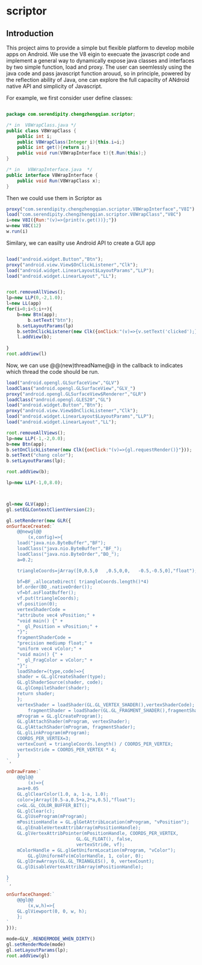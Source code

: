 # scriptor

## Introduction

This project aims to provide a simple but flexible platform to develop mobile apps on Android.
We use the V8 eigin to execuate the javascript code and implement a general way to dynamically expose java classes and interfaces by two simple function, load and proxy.
The user can seemlessly using the java code and pass javascript function arouud, so in principle, powered by the reflection ability of Java, one can explore the full capacilty of ANdroid native API and simplicity of Javascript.

For example, we first consider user define classes:

``` java

package com.serendipity.chengzhengqian.scriptor;

/* in  V8WrapClass.java */
public class V8WrapClass {
    public int i;
    public V8WrapClass(Integer i){this.i=i;}
    public int get(){return i;}
    public void run(V8WrapInterface t){t.Run(this);}
}

/* in   V8WrapInterface.java  */
public interface V8WrapInterface {
    public void Run(V8WrapClass x);
}

```

Then we could use them in Scriptor as

``` javascript
proxy("com.serendipity.chengzhengqian.scriptor.V8WrapInterface","V8I")
load("com.serendipity.chengzhengqian.scriptor.V8WrapClass","V8C")
i=new V8I({Run:"(v)=>{print(v.get())};"})
w=new V8C(12)
w.run(i)
```


Similary, we can easilty use Android API to create a GUI app

``` javascript

load("android.widget.Button","Btn");
proxy("android.view.View$OnClickListener","Clk");
load("android.widget.LinearLayout$LayoutParams","LLP");
load("android.widget.LinearLayout","LL");


root.removeAllViews();
lp=new LLP(0,-2,1.0);
l=new LL(app)
for(i=0;i<5;i++){
	b=new Btn(app);
        b.setText("btn");
	b.setLayoutParams(lp)
	b.setOnClickListener(new Clk({onClick:"(v)=>{v.setText('clicked');}"}));
	l.addView(b);
		    
}
root.addView(l)
```


Now, we can use @@(new)threadName@@ in the callback to indicates which thread the code should be run.

``` javascript
load("android.opengl.GLSurfaceView","GLV")
loadClass("android.opengl.GLSurfaceView","GLV_")
proxy("android.opengl.GLSurfaceView$Renderer","GLR")
loadClass("android.opengl.GLES20","GL")
load("android.widget.Button","Btn");
proxy("android.view.View$OnClickListener","Clk");
load("android.widget.LinearLayout$LayoutParams","LLP");
load("android.widget.LinearLayout","LL");

root.removeAllViews();
lp=new LLP(-1,-2,0.0);
b=new Btn(app);
b.setOnClickListener(new Clk({onClick:"(v)=>{gl.requestRender()}"}));
b.setText("chang color");
b.setLayoutParams(lp);

root.addView(b);

lp=new LLP(-1,0,8.0);



gl=new GLV(app);
gl.setEGLContextClientVersion(2);

gl.setRenderer(new GLR({
onSurfaceCreated:`
    @@newgl@@
        (x,config)=>{
	load("java.nio.ByteBuffer","BF");
	loadClass("java.nio.ByteBuffer","BF_");
	loadClass("java.nio.ByteOrder","BO_");
	a=0.2;

    triangleCoords=jArray([0,0.5,0   ,0.5,0,0,   -0.5,-0.5,0],"float");

    bf=BF_.allocateDirect( triangleCoords.length()*4)
    bf.order(BO_.nativeOrder());
    vf=bf.asFloatBuffer();
    vf.put(triangleCoords);
    vf.position(0);
    vertexShaderCode =
    "attribute vec4 vPosition;" +
    "void main() {" +
    "  gl_Position = vPosition;" +
    "}";
    fragmentShaderCode =
    "precision mediump float;" +
    "uniform vec4 vColor;" +
    "void main() {" +
    "  gl_FragColor = vColor;" +
    "}";
    loadShader=(type,code)=>{
	shader = GL.glCreateShader(type);
	GL.glShaderSource(shader, code);
	GL.glCompileShader(shader);
	return shader;
	};
    vertexShader = loadShader(GL.GL_VERTEX_SHADER(),vertexShaderCode);
        fragmentShader = loadShader(GL.GL_FRAGMENT_SHADER(),fragmentShaderCode);
	mProgram = GL.glCreateProgram();
	GL.glAttachShader(mProgram, vertexShader);
	GL.glAttachShader(mProgram, fragmentShader);
	GL.glLinkProgram(mProgram);
	COORDS_PER_VERTEX=3;
	vertexCount = triangleCoords.length() / COORDS_PER_VERTEX;
	vertexStride = COORDS_PER_VERTEX * 4;
	}
`,

onDrawFrame:`
    @@gl@@
        (x)=>{
	a=a+0.05
	GL.glClearColor(1.0, a, 1-a, 1.0);
	color=jArray([0.5-a,0.5+a,2*a,0.5],"float");
	c=GL.GL_COLOR_BUFFER_BIT();
	GL.glClear(c);
	GL.glUseProgram(mProgram);
	mPositionHandle = GL.glGetAttribLocation(mProgram, "vPosition");
	GL.glEnableVertexAttribArray(mPositionHandle);
	GL.glVertexAttribPointer(mPositionHandle, COORDS_PER_VERTEX,
						  GL.GL_FLOAT(), false,
						  vertexStride, vf);
	mColorHandle = GL.glGetUniformLocation(mProgram, "vColor");
        GL.glUniform4fv(mColorHandle, 1, color, 0);
	GL.glDrawArrays(GL.GL_TRIANGLES(), 0, vertexCount);
	GL.glDisableVertexAttribArray(mPositionHandle);

}
`,

onSurfaceChanged:`
    @@gl@@
        (x,w,h)=>{
	GL.glViewport(0, 0, w, h);
	};
`
}));

mode=GLV_.RENDERMODE_WHEN_DIRTY()
gl.setRenderMode(mode)
gl.setLayoutParams(lp);
root.addView(gl)


```